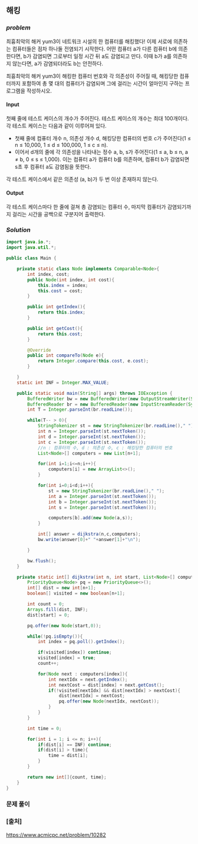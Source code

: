 ## **해킹**


### ***problem***
최흉최악의 해커 yum3이 네트워크 시설의 한 컴퓨터를 해킹했다! 이제 서로에 의존하는 컴퓨터들은 점차 하나둘 전염되기 시작한다. 어떤 컴퓨터 a가 다른 컴퓨터 b에 의존한다면, b가 감염되면 그로부터 일정 시간 뒤 a도 감염되고 만다. 이때 b가 a를 의존하지 않는다면, a가 감염되더라도 b는 안전하다.

최흉최악의 해커 yum3이 해킹한 컴퓨터 번호와 각 의존성이 주어질 때, 해킹당한 컴퓨터까지 포함하여 총 몇 대의 컴퓨터가 감염되며 그에 걸리는 시간이 얼마인지 구하는 프로그램을 작성하시오.

#### **Input**
첫째 줄에 테스트 케이스의 개수가 주어진다. 테스트 케이스의 개수는 최대 100개이다. 각 테스트 케이스는 다음과 같이 이루어져 있다.

- 첫째 줄에 컴퓨터 개수 n, 의존성 개수 d, 해킹당한 컴퓨터의 번호 c가 주어진다(1 ≤ n ≤ 10,000, 1 ≤ d ≤ 100,000, 1 ≤ c ≤ n).
- 이어서 d개의 줄에 각 의존성을 나타내는 정수 a, b, s가 주어진다(1 ≤ a, b ≤ n, a ≠ b, 0 ≤ s ≤ 1,000). 이는 컴퓨터 a가 컴퓨터 b를 의존하며, 컴퓨터 b가 감염되면 s초 후 컴퓨터 a도 감염됨을 뜻한다.

각 테스트 케이스에서 같은 의존성 (a, b)가 두 번 이상 존재하지 않는다.

#### **Output**
각 테스트 케이스마다 한 줄에 걸쳐 총 감염되는 컴퓨터 수, 마지막 컴퓨터가 감염되기까지 걸리는 시간을 공백으로 구분지어 출력한다.

### ***Solution***
``` java
import java.io.*;
import java.util.*;

public class Main {

    private static class Node implements Comparable<Node>{
        int index, cost;
        public Node(int index, int cost){
            this.index = index;
            this.cost = cost;
        }

        public int getIndex(){
            return this.index;
        }

        public int getCost(){
            return this.cost;
        }

        @Override
        public int compareTo(Node e){
            return Integer.compare(this.cost, e.cost);
        }

    }
    static int INF = Integer.MAX_VALUE;

    public static void main(String[] args) throws IOException {
        BufferedWriter bw = new BufferedWriter(new OutputStreamWriter(System.out));
        BufferedReader br = new BufferedReader(new InputStreamReader(System.in));
        int T = Integer.parseInt(br.readLine());

        while(T-- > 0){
            StringTokenizer st = new StringTokenizer(br.readLine()," ");
            int n = Integer.parseInt(st.nextToken());
            int d = Integer.parseInt(st.nextToken());
            int c = Integer.parseInt(st.nextToken());
            //n : 컴퓨터의 수, d : 의존성 수, c : 해킹당한 컴퓨터의 번호
            List<Node>[] computers = new List[n+1];

            for(int i=1;i<=n;i++){
                computers[i] = new ArrayList<>();
            }

            for(int i=0;i<d;i++){
                st = new StringTokenizer(br.readLine()," ");
                int a = Integer.parseInt(st.nextToken());
                int b = Integer.parseInt(st.nextToken());
                int s = Integer.parseInt(st.nextToken());

                computers[b].add(new Node(a,s));
            }

            int[] answer = dijkstra(n,c,computers);
            bw.write(answer[0]+" "+answer[1]+"\n");

        }

        bw.flush();
    }

    private static int[] dijkstra(int n, int start, List<Node>[] computers){
        PriorityQueue<Node> pq = new PriorityQueue<>();
        int[] dist = new int[n+1];
        boolean[] visited = new boolean[n+1];

        int count = 0;
        Arrays.fill(dist, INF);
        dist[start] = 0;

        pq.offer(new Node(start,0));

        while(!pq.isEmpty()){
            int index = pq.poll().getIndex();

            if(visited[index]) continue;
            visited[index] = true;
            count++;

            for(Node next : computers[index]){
                int nextIdx = next.getIndex();
                int nextCost = dist[index] + next.getCost();
                if(!visited[nextIdx] && dist[nextIdx] > nextCost){
                    dist[nextIdx] = nextCost;
                    pq.offer(new Node(nextIdx, nextCost));
                }
            }
        }

        int time = 0;

        for(int i = 1; i <= n; i++){
            if(dist[i] == INF) continue;
            if(dist[i] > time){
                time = dist[i];
            }
        }

        return new int[]{count, time};
    }
}
```
### **문제 풀이**


### **[출처]**
https://www.acmicpc.net/problem/10282